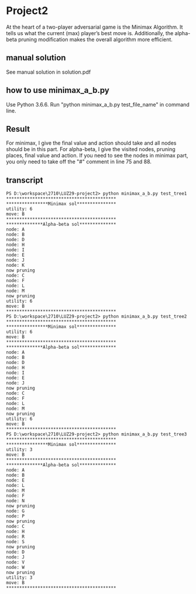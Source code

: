 Project2
========
At the heart of a two-player adversarial game is the Minimax Algorithm. It tells us what the current (max) player’s best move is. Additionally, the alpha-beta pruning modification makes the overall algorithm more efficient.

manual solution
---------------
See manual solution in solution.pdf

how to use minimax_a_b.py
-------------------------
Use Python 3.6.6. Run "python minimax_a_b.py test_file_name" in command line. 

Result
------
For minimax, I give the final value and action should take and all nodes should be in this part. For alpha-beta, I give the visited nodes, pruning places, final value and action. If you need to see the nodes in minimax part, you only need to take off the "#" comment in line 75 and 88.

transcript
----------
    PS D:\workspace\2710\LUZ29-project2> python minimax_a_b.py test_tree1
    ******************************************
    ****************Minimax sol***************
    utility: 6
    move: B
    ******************************************
    **************Alpha-beta sol**************
    node: A
    node: B
    node: D
    node: H
    node: I
    node: E
    node: J
    node: K
    now pruning
    node: C
    node: F
    node: L
    node: M
    now pruning
    utility: 6
    move: B
    ******************************************
    PS D:\workspace\2710\LUZ29-project2> python minimax_a_b.py test_tree2
    ******************************************
    ****************Minimax sol***************
    utility: 6
    move: B
    ******************************************
    **************Alpha-beta sol**************
    node: A
    node: B
    node: D
    node: H
    node: I
    node: E
    node: J
    now pruning
    node: C
    node: F
    node: L
    node: M
    now pruning
    utility: 6
    move: B
    ******************************************
    PS D:\workspace\2710\LUZ29-project2> python minimax_a_b.py test_tree3
    ******************************************
    ****************Minimax sol***************
    utility: 3
    move: B
    ******************************************
    **************Alpha-beta sol**************
    node: A
    node: B
    node: E
    node: L
    node: M
    node: F
    node: N
    now pruning
    node: G
    node: P
    now pruning
    node: C
    node: H
    node: R
    node: S
    now pruning
    node: D
    node: J
    node: V
    node: W
    now pruning
    utility: 3
    move: B
    ******************************************
